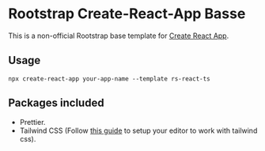 # Rootstrap Create-React-App Basse

This is a non-official Rootstrap base template for [Create React App](https://github.com/facebook/create-react-app).

## Usage

```
npx create-react-app your-app-name --template rs-react-ts
```

## Packages included

- Prettier.
- Tailwind CSS (Follow [this guide](https://tailwindcss.com/docs/editor-setup) to setup your editor to work with tailwind css).
